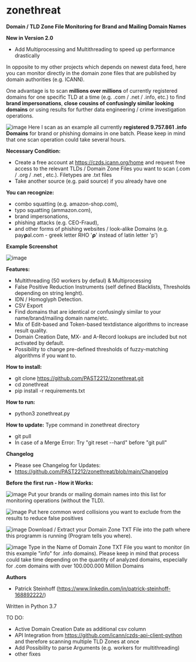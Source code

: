 # zonethreat
**Domain / TLD Zone File Monitoring for Brand and Mailing Domain Names**

**New in Version 2.0**
- Add Multiprocessing and Multithreading to speed up performance drastically

In opposite to my other projects which depends on newest data feed, here you can monitor directly in the domain zone files that are published by domain authorities (e.g. ICANN).

One advantage is to scan **millions over millions** of currently registered domains for one specific TLD at a time (e.g. .com / .net / .info, etc.) to find **brand impersonations**, **close cousins of confusingly similar looking domains** or using results for further data engineering / crime investigation operations.

![image](https://user-images.githubusercontent.com/124390875/219959254-7ad12944-f42f-4b2e-95e7-ca2741927d04.png)
Here I scan as an example all currently **registered 9.757.861 .info Domains** for brand or phishing domains in one batch. Please keep in mind that one scan operation could take several hours.

**Necessary Condition:**
- Create a free account at https://czds.icann.org/home and request free access to the relevant TLDs / Domain Zone Files you want to scan (.com / .org / .net , etc.). Filetypes are .txt files
- Take another source (e.g. paid source) if you already have one

**You can recognize:**
- combo squatting (e.g. amazon-shop.com), 
- typo squatting (ammazon.com), 
- brand impersonations, 
- phishing attacks (e.g. CEO-Fraud),
- and other forms of phishing websites / look-alike Domains (e.g. 𝗉ay𝞀al.com - greek letter RHO '𝞀' instead of latin letter 'p')

**Example Screenshot**

![image](https://user-images.githubusercontent.com/124390875/219959586-d78cbaac-20ae-4092-ae4e-b58ad1fdb19d.png)


**Features:**
- Multithreading (50 workers by defaul) & Multiprocessing
- False Positive Reduction Instruments (self defined Blacklists, Thresholds depending on string lenght).
- IDN / Homoglyph Detection.
- CSV Export
- Find domains that are identical or confusingly similar to your name/brand/mailing domain name/etc.
- Mix of Edit-based and Token-based textdistance algorithms to increase result quality.
- Domain Creation Date, MX- and A-Record lookups are included but not activated by default.
- Possibility to change pre-defined thresholds of fuzzy-matching algorithms if you want to.

**How to install:**
- git clone https://github.com/PAST2212/zonethreat.git
- cd zonethreat
- pip install -r requirements.txt

**How to run:**
- python3 zonethreat.py

**How to update:**
Type command in zonethreat directory
- git pull
- In case of a Merge Error: Try "git reset --hard" before "git pull"

**Changelog**
- Please see Changelog for Updates:
- https://github.com/PAST2212/zonethreat/blob/main/Changelog

**Before the first run - How it Works:**

![image](https://user-images.githubusercontent.com/124390875/216693263-1f4b68dd-ac95-4bda-8887-dba1044b3103.png)
Put your brands or mailing domain names into this list for monitoring operations (without the TLD).


![image](https://user-images.githubusercontent.com/124390875/216693388-b5543d15-26a0-410d-a62b-6e3764b713b6.png)
Put here common word collisions you want to exclude from the results to reduce false positives


![image](https://github.com/PAST2212/zonethreat/assets/124390875/0e7cedf3-6cdf-4525-8363-7ebe015cc01d)
Download / Extract your Domain Zone TXT File into the path where this programm is running (Program tells you where).


![image](https://user-images.githubusercontent.com/124390875/219960853-0c7a058c-a3bb-47a4-bb4d-fd6ea677b47f.png)
Type in the Name of Domain Zone TXT File you want to monitor (in this example "info" for .info domains). Please keep in mind that process could take time depending on the quantity of analyzed domains, especially for .com domains with over 100.000.000 Million Domains


**Authors**
- Patrick Steinhoff (https://www.linkedin.com/in/patrick-steinhoff-168892222/)

Written in Python 3.7

TO DO:
- Active Domain Creation Date as additional csv column
- API Integration from https://github.com/icann/czds-api-client-python and therefore scanning multiple TLD Zones at once
- Add Possibility to parse Arguments (e.g. workers for multithreading)
- other fixes
